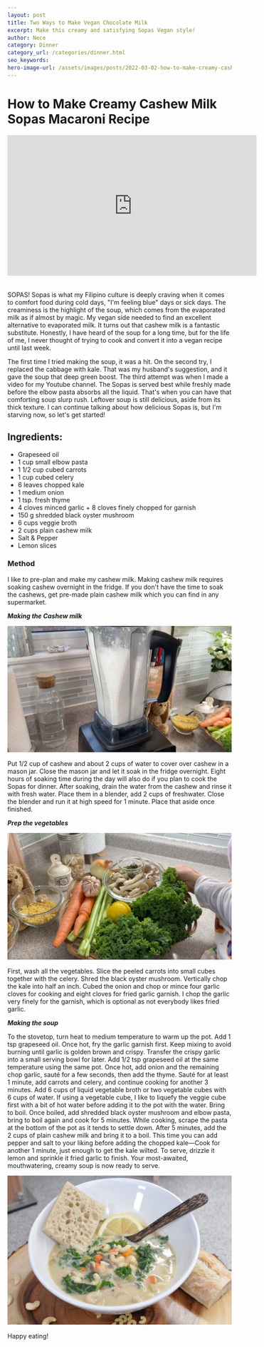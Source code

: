 ```yaml
---
layout: post
title: Two Ways to Make Vegan Chocolate Milk
excerpt: Make this creamy and satisfying Sopas Vegan style!
author: Nece
category: Dinner
category_url: /categories/dinner.html
seo_keywords:
hero-image-url: /assets/images/posts/2022-03-02-how-to-make-creamy-cashew-milk-sopas-macaroni-recipe/cover.jpg
---
```



# How to Make Creamy Cashew Milk Sopas Macaroni Recipe

<div class="videoWrapper">
  <iframe width="560" height="315" src="https://www.youtube.com/embed/FGG8z5TBONI" title="YouTube video player" frameborder="0" allow="accelerometer; autoplay; clipboard-write; encrypted-media; gyroscope; picture-in-picture" allowfullscreen></iframe>
</div>
<br>

SOPAS! Sopas is what my Filipino culture is deeply craving when it comes to comfort food during cold days, "I'm feeling blue" days or sick days. The creaminess is the highlight of the soup, which comes from the evaporated milk as if almost by magic. My vegan side needed to find an excellent alternative to evaporated milk. It turns out that cashew milk is a fantastic substitute. Honestly, I have heard of the soup for a long time, but for the life of me, I never thought of trying to cook and convert it into a vegan recipe until last week.

The first time I tried making the soup, it was a hit. On the second try, I  replaced the cabbage with kale. That was my husband's suggestion, and it gave the soup that deep green boost. The third attempt was when I made a video for my Youtube channel. The Sopas is served best while freshly made before the elbow pasta absorbs all the liquid. That's when you can have that comforting soup slurp rush. Leftover soup is still delicious, aside from its thick texture. I can continue talking about how delicious Sopas is, but I'm starving now, so let's get started!

## Ingredients:
* Grapeseed oil
* 1 cup small elbow pasta
* 1 1/2 cup cubed carrots
* 1 cup cubed celery
* 6 leaves chopped kale
* 1 medium onion
* 1 tsp. fresh thyme
* 4 cloves minced garlic + 8 cloves finely chopped for garnish
* 150 g shredded black oyster mushroom
* 6 cups veggie broth
* 2 cups plain cashew milk
* Salt & Pepper
* Lemon slices

### Method
I like to pre-plan and make my cashew milk. Making cashew milk requires soaking cashew overnight in the fridge. If you don't have the time to soak the cashews, get pre-made plain cashew milk which you can find in any supermarket.

__*Making the Cashew milk*__

![Cashew Milk](/assets/images/posts/2022-03-02-how-to-make-creamy-cashew-milk-sopas-macaroni-recipe/cashew-milk.jpg "Cashew Milk")

Put 1/2 cup of cashew and about 2 cups of water to cover over cashew in a mason jar. Close the mason jar and let it soak in the fridge overnight. Eight hours of soaking time during the day will also do if you plan to cook the Sopas for dinner. After soaking, drain the water from the cashew and rinse it with fresh water. Place them in a blender, add 2 cups of freshwater. Close the blender and run it at high speed for 1 minute. Place that aside once finished.

__*Prep the vegetables*__

![vegetables](/assets/images/posts/2022-03-02-how-to-make-creamy-cashew-milk-sopas-macaroni-recipe/veggies.jpg "vegetables")

First, wash all the vegetables. Slice the peeled carrots into small cubes together with the celery. Shred the black oyster mushroom. Vertically chop the kale into half an inch. Cubed the onion and chop or mince four garlic cloves for cooking and eight cloves for fried garlic garnish. I chop the garlic very finely for the garnish, which is optional as not everybody likes fried garlic.

__*Making the soup*__

To the stovetop, turn heat to medium temperature to warm up the pot. Add 1 tsp grapeseed oil. Once hot,  fry the garlic garnish first. Keep mixing to avoid burning until garlic is golden brown and crispy. Transfer the crispy garlic into a small serving bowl for later. Add 1/2 tsp grapeseed oil at the same temperature using the same pot. Once hot, add onion and the remaining chop garlic, sauté for a few seconds, then add the thyme. Sauté for at least 1 minute, add carrots and celery, and continue cooking for another 3 minutes. Add 6 cups of liquid vegetable broth or two vegetable cubes with 6 cups of water. If using a vegetable cube, I like to liquefy the veggie cube first with a bit of hot water before adding it to the pot with the water. Bring to boil. Once boiled, add shredded black oyster mushroom and elbow pasta, bring to boil again and cook for 5 minutes. While cooking, scrape the pasta at the bottom of the pot as it tends to settle down. After 5 minutes, add the 2 cups of plain cashew milk and bring it to a boil. This time you can add pepper and salt to your liking before adding the chopped kale—Cook for another 1 minute, just enough to get the kale wilted. To serve, drizzle it lemon and sprinkle it fried garlic to finish. Your most-awaited, mouthwatering, creamy soup is now ready to serve.

![Sopas](/assets/images/posts/2022-03-02-how-to-make-creamy-cashew-milk-sopas-macaroni-recipe/cover.jpg "Sopas")


Happy eating!

